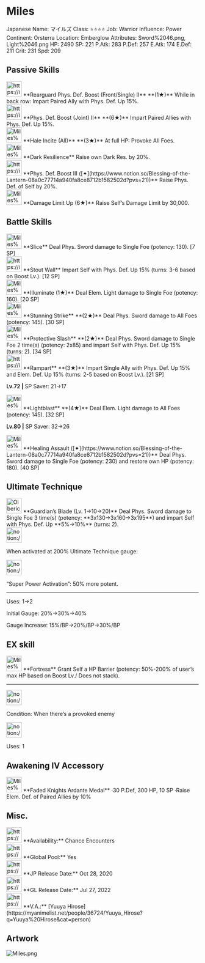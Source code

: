 # Miles

Japanese Name: マイルズ
Class: ⭐️⭐️⭐️⭐️
Job: Warrior
Influence: Power
Continent: Orsterra
Location: Emberglow
Attributes: Sword%2046.png, Light%2046.png
HP: 2490
SP: 221
P.Atk: 283
P.Def: 257
E.Atk: 174
E.Def: 211
Crit: 231
Spd: 209

## Passive Skills

<aside>
<img src="https://img.game8.jp/6930250/9a52777b74e410e30490fb7d4badbf3d.png/show" alt="https://img.game8.jp/6930250/9a52777b74e410e30490fb7d4badbf3d.png/show" width="40px" /> **Rearguard Phys. Def. Boost (Front/Single) II** **(1★)**
While in back row: Impart Paired Ally with Phys. Def. Up 15%.

<aside>
<img src="https://img.game8.jp/6930250/9a52777b74e410e30490fb7d4badbf3d.png/show" alt="https://img.game8.jp/6930250/9a52777b74e410e30490fb7d4badbf3d.png/show" width="40px" /> **Phys. Def. Boost (Joint) II** **(6★)**
Impart Paired Allies with Phys. Def. Up 15%.

</aside>

</aside>

<aside>
<img src="Miles%202d1baafa39204bac8149332468543b1f/Hale_Incite_(All).png" alt="Miles%202d1baafa39204bac8149332468543b1f/Hale_Incite_(All).png" width="40px" /> **Hale Incite (All)** **(3★)**
At full HP: Provoke All Foes.

</aside>

<aside>
<img src="Miles%202d1baafa39204bac8149332468543b1f/Dark_Resilience.png" alt="Miles%202d1baafa39204bac8149332468543b1f/Dark_Resilience.png" width="40px" /> **Dark Resilience**
Raise own Dark Res. by 20%.

</aside>

<aside>
<img src="https://img.game8.jp/6930250/9a52777b74e410e30490fb7d4badbf3d.png/show" alt="https://img.game8.jp/6930250/9a52777b74e410e30490fb7d4badbf3d.png/show" width="40px" /> **Phys. Def. Boost III ([✦](https://www.notion.so/Blessing-of-the-Lantern-08a0c77714a940fa8ce8712b1582502d?pvs=21))**
Raise Phys. Def. of Self by 20%.

</aside>

<aside>
<img src="Miles%202d1baafa39204bac8149332468543b1f/Damage_Cap_Up.png" alt="Miles%202d1baafa39204bac8149332468543b1f/Damage_Cap_Up.png" width="40px" /> **Damage Limit Up (6★)**
Raise Self’s Damage Limit by 30,000.

</aside>

## Battle Skills

<aside>
<img src="Miles%202d1baafa39204bac8149332468543b1f/Sword.png" alt="Miles%202d1baafa39204bac8149332468543b1f/Sword.png" width="40px" /> **Slice**
Deal Phys. Sword damage to Single Foe (potency: 130). [7 SP]

</aside>

<aside>
<img src="https://img.game8.jp/6909195/fb1af3b553f4112d4403e0f7452fd2a2.png/show" alt="https://img.game8.jp/6909195/fb1af3b553f4112d4403e0f7452fd2a2.png/show" width="40px" /> **Stout Wall**
Impart Self with Phys. Def. Up 15% (turns: 3-6 based on Boost Lv.). [12 SP]

</aside>

<aside>
<img src="Miles%202d1baafa39204bac8149332468543b1f/Light.png" alt="Miles%202d1baafa39204bac8149332468543b1f/Light.png" width="40px" /> **Illuminate (1★)**
Deal Elem. Light damage to Single Foe (potency: 160). [20 SP]

</aside>

<aside>
<img src="Miles%202d1baafa39204bac8149332468543b1f/Sword%201.png" alt="Miles%202d1baafa39204bac8149332468543b1f/Sword%201.png" width="40px" /> **Stunning Strike** **(2★)**
Deal Phys. Sword damage to All Foes (potency: 145). [30 SP]

</aside>

<aside>
<img src="Miles%202d1baafa39204bac8149332468543b1f/Sword%202.png" alt="Miles%202d1baafa39204bac8149332468543b1f/Sword%202.png" width="40px" /> **Protective Slash** **(2★)**
Deal Phys. Sword damage to Single Foe 2 time(s) (potency: 2x85) and impart Self with Phys. Def. Up 15% (turns: 2). [34 SP]

</aside>

<aside>
<img src="https://img.game8.jp/6909195/fb1af3b553f4112d4403e0f7452fd2a2.png/show" alt="https://img.game8.jp/6909195/fb1af3b553f4112d4403e0f7452fd2a2.png/show" width="40px" /> **Rampart** **(3★)**
Impart Single Ally with Phys. Def. Up 15% and Elem. Def. Up 15% (turns: 2-5 based on Boost Lv.). [21 SP]

**Lv.72 |** SP Saver: 21→17

</aside>

<aside>
<img src="Miles%202d1baafa39204bac8149332468543b1f/Light%201.png" alt="Miles%202d1baafa39204bac8149332468543b1f/Light%201.png" width="40px" /> **Lightblast** **(4★)**
Deal Elem. Light damage to All Foes (potency: 145). [32 SP]

**Lv.80 |** SP Saver: 32→26

</aside>

<aside>
<img src="Miles%202d1baafa39204bac8149332468543b1f/Sword%202.png" alt="Miles%202d1baafa39204bac8149332468543b1f/Sword%202.png" width="40px" /> **Healing Assault ([✦](https://www.notion.so/Blessing-of-the-Lantern-08a0c77714a940fa8ce8712b1582502d?pvs=21))**
Deal Phys. Sword damage to Single Foe (potency: 230) and restore own HP (potency: 180). [40 SP]

</aside>

## Ultimate Technique

<aside>
<img src="Olberic%20042d570f89724450960dad310c49cd7a/Sword%203.png" alt="Olberic%20042d570f89724450960dad310c49cd7a/Sword%203.png" width="40px" /> **Guardian’s Blade (Lv. 1→10→20)**
Deal Phys. Sword damage to Single Foe 3 time(s) (potency: **3x130→3x160→3x195**) and impart Self with Phys. Def. Up **5%→10%** (turns: 2).

<aside>
<img src="notion://custom_emoji/2482af5e-3bb7-4af8-a110-df4150e44521/137ebbc6-5396-80a2-a199-007a067e9993" alt="notion://custom_emoji/2482af5e-3bb7-4af8-a110-df4150e44521/137ebbc6-5396-80a2-a199-007a067e9993" width="40px" />

When activated at 200% Ultimate Technique gauge:

<aside>
<img src="notion://custom_emoji/2482af5e-3bb7-4af8-a110-df4150e44521/193ebbc6-5396-8035-8eea-007a52e85f9d" alt="notion://custom_emoji/2482af5e-3bb7-4af8-a110-df4150e44521/193ebbc6-5396-8035-8eea-007a52e85f9d" width="40px" />

“Super Power Activation”: 50% more potent.

</aside>

</aside>

---

Uses:
1→2

Initial Gauge:
20%→30%→40%

Gauge Increase:
15%/BP→20%/BP→30%/BP

</aside>

## EX skill

<aside>
<img src="Miles%202d1baafa39204bac8149332468543b1f/Barrier.png" alt="Miles%202d1baafa39204bac8149332468543b1f/Barrier.png" width="40px" /> **Fortress**
Grant Self a HP Barrier (potency: 50%-200% of user’s max HP based on Boost Lv./ Does not stack).

---

<aside>
<img src="notion://custom_emoji/2482af5e-3bb7-4af8-a110-df4150e44521/137ebbc6-5396-802c-b9bc-007a54884b6f" alt="notion://custom_emoji/2482af5e-3bb7-4af8-a110-df4150e44521/137ebbc6-5396-802c-b9bc-007a54884b6f" width="40px" />

Condition: When there’s a provoked enemy

</aside>

<aside>
<img src="notion://custom_emoji/2482af5e-3bb7-4af8-a110-df4150e44521/137ebbc6-5396-802c-b9bc-007a54884b6f" alt="notion://custom_emoji/2482af5e-3bb7-4af8-a110-df4150e44521/137ebbc6-5396-802c-b9bc-007a54884b6f" width="40px" />

Uses: 1

</aside>

</aside>

## Awakening IV Accessory

<aside>
<img src="Miles%202d1baafa39204bac8149332468543b1f/Awakening_IV.png" alt="Miles%202d1baafa39204bac8149332468543b1f/Awakening_IV.png" width="40px" /> **Faded Knights Ardante Medal**
·30 P.Def, 300 HP, 10 SP
·Raise Elem. Def. of Paired Allies by 10%

</aside>

## Misc.

<aside>
<img src="https://www.notion.so/icons/gift_gray.svg" alt="https://www.notion.so/icons/gift_gray.svg" width="40px" /> **Availability:** Chance Encounters

</aside>

<aside>
<img src="https://www.notion.so/icons/globe_gray.svg" alt="https://www.notion.so/icons/globe_gray.svg" width="40px" /> **Global Pool:** Yes

</aside>

<aside>
<img src="https://www.notion.so/icons/calendar_red.svg" alt="https://www.notion.so/icons/calendar_red.svg" width="40px" /> **JP Release Date:**
Oct 28, 2020

</aside>

<aside>
<img src="https://www.notion.so/icons/calendar_blue.svg" alt="https://www.notion.so/icons/calendar_blue.svg" width="40px" /> **GL Release Date:**
Jul 27, 2022

</aside>

<aside>
<img src="https://www.notion.so/icons/microphone_gray.svg" alt="https://www.notion.so/icons/microphone_gray.svg" width="40px" /> **V.A.:** [Yuuya Hirose](https://myanimelist.net/people/36724/Yuuya_Hirose?q=Yuuya%20Hirose&cat=person)

</aside>

## Artwork

![Miles.png](Miles%202d1baafa39204bac8149332468543b1f/Miles.png)